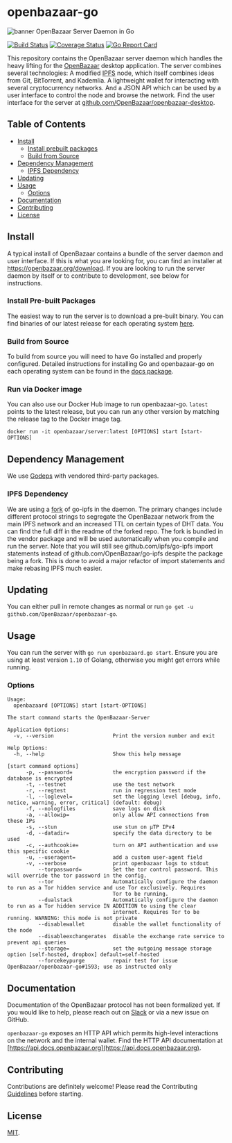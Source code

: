 # openbazaar-go
![banner](https://i.imgur.com/iOnXDXK.png)
OpenBazaar Server Daemon in Go

[![Build Status](https://travis-ci.org/OpenBazaar/openbazaar-go.svg?branch=master)](https://travis-ci.org/OpenBazaar/openbazaar-go)
[![Coverage Status](https://coveralls.io/repos/github/OpenBazaar/openbazaar-go/badge.svg?branch=master)](https://coveralls.io/github/OpenBazaar/openbazaar-go?branch=master)
[![Go Report Card](https://goreportcard.com/badge/github.com/OpenBazaar/openbazaar-go)](https://goreportcard.com/report/github.com/OpenBazaar/openbazaar-go)

This repository contains the OpenBazaar server daemon which handles the heavy lifting for the [OpenBazaar](https://openbazaar.org/) desktop application. The server combines several technologies: A modified [IPFS](https://ipfs.io) node, which itself combines ideas from Git, BitTorrent, and Kademlia. A lightweight wallet for interacting with several cryptocurrency networks. And a JSON API which can be used by a user interface to control the node and browse the network. Find the user interface for the server at [github.com/OpenBazaar/openbazaar-desktop](https://github.com/OpenBazaar/openbazaar-desktop).

## Table of Contents

- [Install](#install)
  - [Install prebuilt packages](#install-pre-built-packages)
  - [Build from Source](#build-from-source)
- [Dependency Management](#dependency-management)
  - [IPFS Dependency](#ipfs-dependency)
- [Updating](#updating)
- [Usage](#usage)
  - [Options](#options)
- [Documentation](#documentation)
- [Contributing](#contributing)
- [License](#license)

## Install

A typical install of OpenBazaar contains a bundle of the server daemon and user interface. If this is what you are looking for, you can find an installer at https://openbazaar.org/download. If you are looking to run the server daemon by itself or to contribute to development, see below for instructions.

### Install Pre-built Packages

The easiest way to run the server is to download a pre-built binary. You can find binaries of our latest release for each operating system [here](https://github.com/OpenBazaar/openbazaar-go/releases/).

### Build from Source

To build from source you will need to have Go installed and properly configured. Detailed instructions for installing Go and openbazaar-go on each operating system can be found in the [docs package](https://github.com/OpenBazaar/openbazaar-go/tree/master/docs).

### Run via Docker image

You can also use our Docker Hub image to run openbazaar-go. `latest` points to the latest release, but you can run any other version by matching the release tag to the Docker image tag.

```
docker run -it openbazaar/server:latest [OPTIONS] start [start-OPTIONS]
```

## Dependency Management

We use [Godeps](https://github.com/tools/godep) with vendored third-party packages.

### IPFS Dependency

We are using a [fork](https://github.com/OpenBazaar/go-ipfs) of go-ipfs in the daemon. The primary changes include different protocol strings to segregate the OpenBazaar network from the main IPFS network and an increased TTL on certain types of DHT data. You can find the full diff in the readme of the forked repo. The fork is bundled in the vendor package and will be used automatically when you compile and run the server. Note that you will still see github.com/ipfs/go-ipfs import statements instead of github.com/OpenBazaar/go-ipfs despite the package being a fork. This is done to avoid a major refactor of import statements and make rebasing IPFS much easier.

## Updating

You can either pull in remote changes as normal or run `go get -u github.com/OpenBazaar/openbazaar-go`.

## Usage

You can run the server with `go run openbazaard.go start`. Ensure you are using at least version `1.10` of Golang, otherwise you might get errors while running.

### Options

```
Usage:
  openbazaard [OPTIONS] start [start-OPTIONS]

The start command starts the OpenBazaar-Server

Application Options:
  -v, --version                   Print the version number and exit

Help Options:
  -h, --help                      Show this help message

[start command options]
      -p, --password=             the encryption password if the database is encrypted
      -t, --testnet               use the test network
      -r, --regtest               run in regression test mode
      -l, --loglevel=             set the logging level [debug, info, notice, warning, error, critical] (default: debug)
      -f, --nologfiles            save logs on disk
      -a, --allowip=              only allow API connections from these IPs
      -s, --stun                  use stun on µTP IPv4
      -d, --datadir=              specify the data directory to be used
      -c, --authcookie=           turn on API authentication and use this specific cookie
      -u, --useragent=            add a custom user-agent field
      -v, --verbose               print openbazaar logs to stdout
          --torpassword=          Set the tor control password. This will override the tor password in the config.
          --tor                   Automatically configure the daemon to run as a Tor hidden service and use Tor exclusively. Requires
                                  Tor to be running.
          --dualstack             Automatically configure the daemon to run as a Tor hidden service IN ADDITION to using the clear
                                  internet. Requires Tor to be running. WARNING: this mode is not private
          --disablewallet         disable the wallet functionality of the node
          --disableexchangerates  disable the exchange rate service to prevent api queries
          --storage=              set the outgoing message storage option [self-hosted, dropbox] default=self-hosted
          --forcekeypurge         repair test for issue OpenBazaar/openbazaar-go#1593; use as instructed only
```

## Documentation

Documentation of the OpenBazaar protocol has not been formalized yet. If you would like to help, please reach out on [Slack](https://openbazaar.org/slack/) or via a new issue on GitHub.

`openbazaar-go` exposes an HTTP API which permits high-level interactions on the network and the internal wallet. Find the HTTP API documentation at [https://api.docs.openbazaar.org](https://api.docs.openbazaar.org).

## Contributing

Contributions are definitely welcome! Please read the Contributing [Guidelines](https://github.com/OpenBazaar/openbazaar-go/blob/master/CONTRIBUTING.md) before starting.

## License
[MIT](https://github.com/OpenBazaar/openbazaar-go/blob/master/LICENSE).
